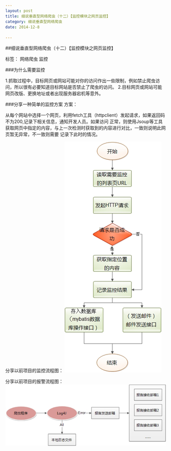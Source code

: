 ```yaml
---
layout: post
title: 细说垂直型网络爬虫（十二）【监控模块之网页监控】
category: 细说垂直型网络爬虫
date: 2014-12-8

---
```


##细说垂直型网络爬虫（十二）【监控模块之网页监控】

标签： 网络爬虫 监控

###为什么需要监控

1.抓取过程中，目标网页或网站可能对你的访问作出一些限制，例如禁止爬虫访问，所以很有必要知道目标网站是否禁止了爬虫的访问。
2.目标网页或网站可能网页改版、更换地址或者出现服务器宕机等意外。

<!-- more -->

###分享一种简单的监控方案
方案：
>
从每个网站中选择一个网页，利用fetch工具（httpclient）发起请求，如果返回码不为200,记录下相关信息，通知开发人员。如果访问
正常，则使用Jsoup等工具获取网页中指定的内容，与上一次检测时获取到的内容进行对比，一致则说明此网页暂无异常，不一致则需要
记录下此时的情况。

分享以前项目的监控流程图：
![爬虫程序报警流程图](/res/img/blogimg/8-13.jpg)

分享以前项目的报警流程图：
![爬虫程序报警流程图](/res/img/blogimg/spider_error.jpg)











